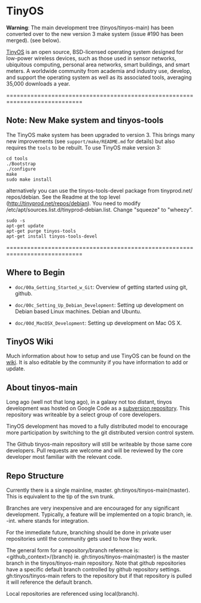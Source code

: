 
TinyOS
======

**Warning**: The main development tree (tinyos/tinyos-main) has been converted
over to the new version 3 make system (issue #190 has been merged).   (see below).

[TinyOS](http://tinyos.net) is an open source, BSD-licensed operating system
designed for low-power wireless devices, such as those used in sensor networks,
ubiquitous computing, personal area networks, smart buildings, and smart meters.
A worldwide community from academia and industry use, develop, and support the
operating system as well as its associated tools, averaging 35,000 downloads a
year.


============================================================================

**Note**: New Make system and tinyos-tools
------------------------------------------

The TinyOS make system has been upgraded to version 3. This brings many new
improvements (see `support/make/README.md` for details) but also requires
the `tools` to be rebuilt. To use TinyOS make version 3:

    cd tools
    ./Bootstrap
    ./configure
    make
    sudo make install

alternatively you can use the tinyos-tools-devel package from tinyprod.net/
repos/debian.   See the Readme at the top level (http://tinyprod.net/repos/debian).
You need to modify /etc/apt/sources.list.d/tinyprod-debian.list.  Change "squeeze"
to "wheezy".

    sudo -s
    apt-get update
    apt-get purge tinyos-tools
    apt-get install tinyos-tools-devel


============================================================================



Where to Begin
--------------
 
- `doc/00a_Getting_Started_w_Git`: Overview of getting started using git, github.

- `doc/00c_Setting_Up_Debian_Development`: Setting up development on Debian
  based Linux machines. Debian and Ubuntu.

- `doc/00d_MacOSX_Development`: Setting up development on Mac OS X.


TinyOS Wiki
-----------

Much information about how to setup and use TinyOS can be found on the
[wiki](http://tinyos.stanford.edu/tinyos-wiki/index.php/Main_Page).
It is also editable by the community if you have information to add or update.



About tinyos-main
-----------------

Long ago (well not that long ago), in a galaxy not too distant, tinyos
development was hosted on Google Code as a
[subversion repository](http://tinyos-main.googlecode.com/svn/trunk).
This repository was writeable by a select group of core developers.

TinyOS development has moved to a fully distributed model to encourage more
participation by switching to the git distributed version control system.

The Github tinyos-main repository will still be writeable by those same core
developers. Pull requests are welcome and will be reviewed by the core
developer most familiar with the relevant code.





Repo Structure
--------------

Currently there is a single mainline, master.  gh:tinyos/tinyos-main(master).
This is equivalent to the tip of the svn trunk.

Branches are very inexpensive and are encouraged for any significant development.
Typically, a feature will be implemented on a topic branch, ie. <feature>-int.
where <int> stands for integration.

For the immediate future, branching should be done in private user repositories
until the community gets used to how they work.

The general form for a repository/branch reference is: <github_context>/<repo>(branch)
ie. gh:tinyos/tinyos-main(master) is the master branch in the tinyos/tinyos-main
repository.   Note that github repositories have a specific default branch controlled
by github repository settings.   gh:tinyos/tinyos-main refers to the repository but
if that repository is pulled it will reference the default branch.

Local repositories are referenced using local(branch).

